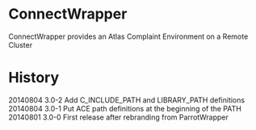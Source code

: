 ConnectWrapper
=============

ConnectWrapper provides an Atlas Complaint Environment on a Remote Cluster


History
=======
20140804  3.0-2	Add C_INCLUDE_PATH and LIBRARY_PATH definitions
20140804  3.0-1	Put ACE path definitions at the beginning of the PATH
20140801  3.0-0	First release after rebranding from ParrotWrapper
